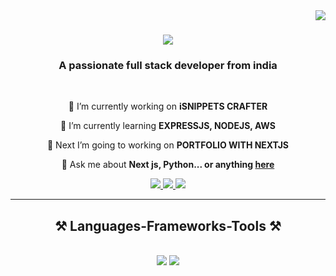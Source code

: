 <img align="right" src="[https://komarev.com/ghpvc/?username=sandyddeveloper](https://camo.githubusercontent.com/43addce62bb57810cfdbd08663bdb86ce411dba2dff6a45c5c1d1c8a31f6214d/68747470733a2f2f6b6f6d617265762e636f6d2f67687076632f3f757365726e616d653d73616e647964646576656c6f706572)" />

<h1 align="center">
    <img src="https://readme-typing-svg.herokuapp.com/?font=Righteous&size=35&center=true&vCenter=true&width=500&height=70&duration=4000&lines=Hi+There!+👋;+I'm+Santhosh+Raj!;" />
</h1>

<h3 align="center">A passionate full stack developer from india</h3>

<br/>

<div align="center">
 
 🔭 I’m currently working on **iSNIPPETS CRAFTER**
 
 🌱 I’m currently learning **EXPRESSJS, NODEJS, AWS**

 🔭 Next I’m going to working on **PORTFOLIO WITH NEXTJS**

💬 Ask me about **Next js, Python... or anything [here](https://github.com/sandyddeveloper/sandyddeveloper/issues)**


 </div>
 
<div align="center"> 
  <a href="mailto:sandyddeveloper@gmail.com">
    <img src="https://img.shields.io/badge/Gmail-333333?style=for-the-badge&logo=gmail&logoColor=red" />
  </a>
  <a href="https://linkedin.com/in/pedro-santhoshraj" target="_blank">
    <img src="https://img.shields.io/badge/LinkedIn-0077B5?style=for-the-badge&logo=linkedin&logoColor=white" target="_blank" />
  </a>
  <a href="https://santhoshdev-seven.vercel.app/" target="_blank">
     <img src="https://img.shields.io/badge/Portfolio-FF5722?style=for-the-badge&logo=todoist&logoColor=white" target="_blank" /> <!-- sqlite, safari, google-chrome are other good icon options -->
  </a>
</div>

 <hr/>
 
<h2 align="center">⚒️ Languages-Frameworks-Tools ⚒️</h2>
<br/>
<div align="center">
    <img src="https://skillicons.dev/icons?i=react,html,css,vscode,github,figma,git" />
    <img src="https://skillicons.dev/icons?i=python,javascript,firebase,mongodb,nextjs,mysql" /><br>
</div>
